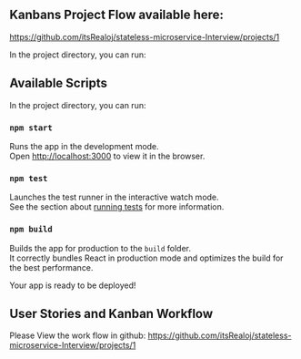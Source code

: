 ## Kanbans Project Flow available here:
https://github.com/itsRealoj/stateless-microservice-Interview/projects/1

In the project directory, you can run:

## Available Scripts

In the project directory, you can run:

### `npm start`

Runs the app in the development mode.<br />
Open [http://localhost:3000](http://localhost:3000) to view it in the browser.

### `npm test`

Launches the test runner in the interactive watch mode.<br />
See the section about [running tests](https://facebook.github.io/create-react-app/docs/running-tests) for more information.

### `npm build`

Builds the app for production to the `build` folder.<br />
It correctly bundles React in production mode and optimizes the build for the best performance.

Your app is ready to be deployed!



## User Stories and Kanban Workflow 

Please View the work flow in github:
https://github.com/itsRealoj/stateless-microservice-Interview/projects/1